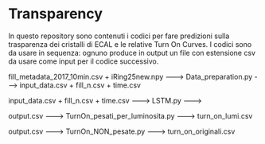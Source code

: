# Transparency

In questo repository sono contenuti i codici per fare predizioni sulla trasparenza dei cristalli di ECAL e le relative Turn On Curves. I codici sono da usare in sequenza: ognuno produce in output un file con estensione csv da usare come input per il codice successivo. 

fill_metadata_2017_10min.csv   +   iRing25new.npy     --->     Data_preparation.py     --->     input_data.csv   +   fill_n.csv   +   time.csv 

input_data.csv   +   fill_n.csv   +   time.csv     --->     LSTM.py     --->     

output.csv     --->     TurnOn_pesati_per_luminosita.py     --->     turn_on_lumi.csv

output.csv     --->     TurnOn_NON_pesate.py     --->     turn_on_originali.csv
